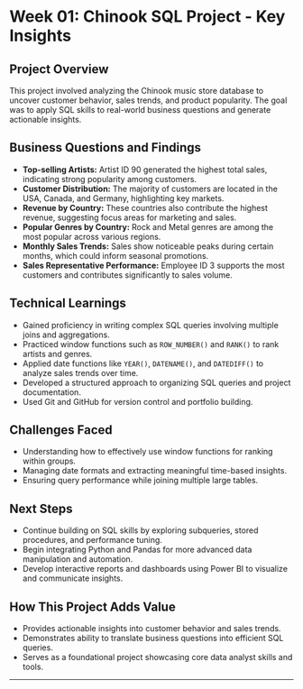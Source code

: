 # Week 01: Chinook SQL Project - Key Insights

## Project Overview

This project involved analyzing the Chinook music store database to uncover customer behavior, sales trends, and product popularity. The goal was to apply SQL skills to real-world business questions and generate actionable insights.

## Business Questions and Findings

- **Top-selling Artists:** Artist ID 90 generated the highest total sales, indicating strong popularity among customers.
- **Customer Distribution:** The majority of customers are located in the USA, Canada, and Germany, highlighting key markets.
- **Revenue by Country:** These countries also contribute the highest revenue, suggesting focus areas for marketing and sales.
- **Popular Genres by Country:** Rock and Metal genres are among the most popular across various regions.
- **Monthly Sales Trends:** Sales show noticeable peaks during certain months, which could inform seasonal promotions.
- **Sales Representative Performance:** Employee ID 3 supports the most customers and contributes significantly to sales volume.

## Technical Learnings

- Gained proficiency in writing complex SQL queries involving multiple joins and aggregations.
- Practiced window functions such as `ROW_NUMBER()` and `RANK()` to rank artists and genres.
- Applied date functions like `YEAR()`, `DATENAME()`, and `DATEDIFF()` to analyze sales trends over time.
- Developed a structured approach to organizing SQL queries and project documentation.
- Used Git and GitHub for version control and portfolio building.

## Challenges Faced

- Understanding how to effectively use window functions for ranking within groups.
- Managing date formats and extracting meaningful time-based insights.
- Ensuring query performance while joining multiple large tables.

## Next Steps

- Continue building on SQL skills by exploring subqueries, stored procedures, and performance tuning.
- Begin integrating Python and Pandas for more advanced data manipulation and automation.
- Develop interactive reports and dashboards using Power BI to visualize and communicate insights.

## How This Project Adds Value

- Provides actionable insights into customer behavior and sales trends.
- Demonstrates ability to translate business questions into efficient SQL queries.
- Serves as a foundational project showcasing core data analyst skills and tools.

---

